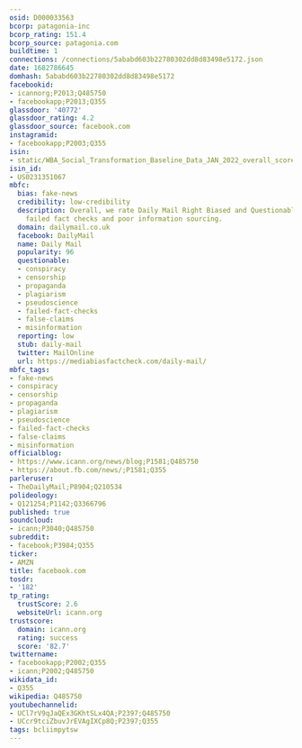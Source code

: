 ```yaml
---
osid: D000033563
bcorp: patagonia-inc
bcorp_rating: 151.4
bcorp_source: patagonia.com
buildtime: 1
connections: /connections/5ababd603b22780302dd8d83498e5172.json
date: 1682786645
domhash: 5ababd603b22780302dd8d83498e5172
facebookid:
- icannorg;P2013;Q485750
- facebookapp;P2013;Q355
glassdoor: '40772'
glassdoor_rating: 4.2
glassdoor_source: facebook.com
instagramid:
- facebookapp;P2003;Q355
isin:
- static/WBA_Social_Transformation_Baseline_Data_JAN_2022_overall_scores.json:US0231351067
isin_id:
- US0231351067
mbfc:
  bias: fake-news
  credibility: low-credibility
  description: Overall, we rate Daily Mail Right Biased and Questionable due to numerous
    failed fact checks and poor information sourcing.
  domain: dailymail.co.uk
  facebook: DailyMail
  name: Daily Mail
  popularity: 96
  questionable:
  - conspiracy
  - censorship
  - propaganda
  - plagiarism
  - pseudoscience
  - failed-fact-checks
  - false-claims
  - misinformation
  reporting: low
  stub: daily-mail
  twitter: MailOnline
  url: https://mediabiasfactcheck.com/daily-mail/
mbfc_tags:
- fake-news
- conspiracy
- censorship
- propaganda
- plagiarism
- pseudoscience
- failed-fact-checks
- false-claims
- misinformation
officialblog:
- https://www.icann.org/news/blog;P1581;Q485750
- https://about.fb.com/news/;P1581;Q355
parleruser:
- TheDailyMail;P8904;Q210534
polideology:
- Q121254;P1142;Q3366796
published: true
soundcloud:
- icann;P3040;Q485750
subreddit:
- facebook;P3984;Q355
ticker:
- AMZN
title: facebook.com
tosdr:
- '182'
tp_rating:
  trustScore: 2.6
  websiteUrl: icann.org
trustscore:
  domain: icann.org
  rating: success
  score: '82.7'
twittername:
- facebookapp;P2002;Q355
- icann;P2002;Q485750
wikidata_id:
- Q355
wikipedia: Q485750
youtubechannelid:
- UCl7rV9qJaQEx3GKhtSLx4QA;P2397;Q485750
- UCcr9tciZbuvJrEVAgIXCp8Q;P2397;Q355
tags: bcliimpytsw
---
```

